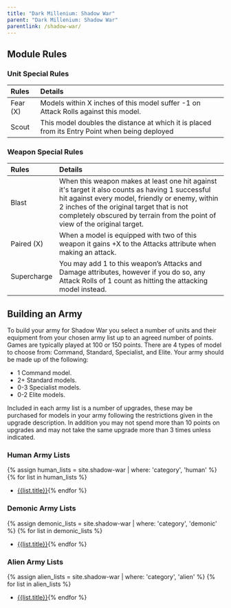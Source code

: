 ```yaml
---
title: "Dark Millenium: Shadow War"
parent: "Dark Millenium: Shadow War"
parentlink: /shadow-war/
---
```


## Module Rules

### Unit Special Rules

| Rules    | Details |
| :------- | :------ |
| Fear (X) | Models within X inches of this model suffer -1 on Attack Rolls against this model. | 
| Scout    | This model doubles the distance at which it is placed from its Entry Point when being deployed |

### Weapon Special Rules

| Rules | Details |
| :---- | :------ |
| Blast | When this weapon makes at least one hit against it's target it also counts as having 1 successful hit against every model, friendly or enemy, within 2 inches of the original target that is not completely obscured by terrain from the point of view of the original target. |
| Paired (X) | When a model is equipped with two of this weapon it gains +X to the Attacks attribute when making an attack. |
| Supercharge | You may add 1 to this weapon’s Attacks and Damage attributes, however if you do so, any Attack Rolls of 1 count as hitting the attacking model instead. |

## Building an Army

To build your army for Shadow War you select a number of units and their equipment from your chosen army list up to an agreed number of points. Games are typically played at 100 or 150 points. There are 4 types of model to choose from: Command, Standard, Specialist, and Elite. Your army should be made up of the following:

- 1 Command model.
- 2+ Standard models.
- 0-3 Specialist models.
- 0-2 Elite models.

Included in each army list is a number of upgrades, these may be purchased for models in your army following the restrictions given in the upgrade description. In addition you may not spend more than 10 points on upgrades and may not take the same upgrade more than 3 times unless indicated.


### Human Army Lists

{% assign human_lists = site.shadow-war | where: 'category', 'human' %}
{% for list in human_lists %}
- [{{list.title}}]({{list.url}}){% endfor %}

### Demonic Army Lists

{% assign demonic_lists = site.shadow-war | where: 'category', 'demonic' %}
{% for list in demonic_lists %}
- [{{list.title}}]({{list.url}}){% endfor %}

### Alien Army Lists

{% assign alien_lists = site.shadow-war | where: 'category', 'alien' %}
{% for list in alien_lists %}
- [{{list.title}}]({{list.url}}){% endfor %}